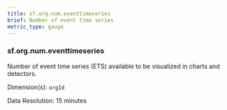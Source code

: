 ```yaml
---
title: sf.org.num.eventtimeseries
brief: Number of event time series
metric_type: gauge
---
```

### sf.org.num.eventtimeseries

Number of event time series (ETS) available to be visualized in charts and detectors.

Dimension(s): `orgId`

Data Resolution: 15 minutes
